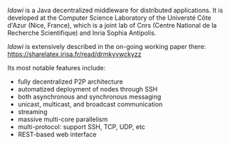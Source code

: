 *Idawi* is a Java decentralized middleware for distributed applications. It is developed at the Computer Science Laboratory of the Universté Côte d'Azur (Nice, France), which is a joint lab of Cnrs (Centre National de la Recherche Scientifique) and Inria Sophia Antipolis.

*Idawi* is extensively described in the on-going working paper there:
https://sharelatex.irisa.fr/read/drmkyvwckyzz

Its most notable features include:
- fully decentralized P2P architecture
- automatized deployment of nodes through SSH
- both asynchronous and synchronous messaging
- unicast, multicast, and broadcast communication
- streaming
- massive multi-core parallelism
- multi-protocol: support SSH, TCP, UDP, etc
- REST-based web interface

